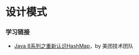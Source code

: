 #  设计模式



### 学习链接

- [Java 8系列之重新认识HashMap](https://tech.meituan.com/2016/06/24/java-hashmap.html)，by 美团技术团队
